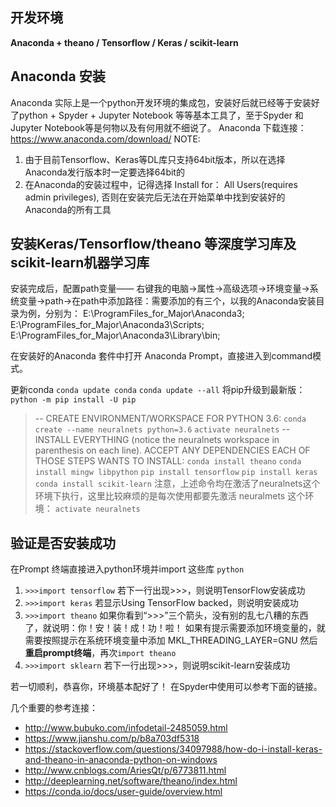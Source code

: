 ## 开发环境
**Anaconda + theano / Tensorflow / Keras / scikit-learn**

## Anaconda 安装
Anaconda 实际上是一个python开发环境的集成包，安装好后就已经等于安装好了python + Spyder + Jupyter Notebook 等等基本工具了，至于Spyder 和 Jupyter Notebook等是何物以及有何用就不细说了。
Anaconda 下载连接：https://www.anaconda.com/download/
NOTE: 
1. 由于目前Tensorflow、Keras等DL库只支持64bit版本，所以在选择Anaconda发行版本时一定要选择64bit的
2. 在Anaconda的安装过程中，记得选择
Install for： All Users(requires admin privileges),
否则在安装完后无法在开始菜单中找到安装好的Anaconda的所有工具

## 安装Keras/Tensorflow/theano 等深度学习库及scikit-learn机器学习库
安装完成后，配置path变量——
右键我的电脑->属性->高级选项->环境变量->系统变量->path->在path中添加路径：需要添加的有三个，以我的Anaconda安装目录为例，分别为：
 E:\ProgramFiles_for_Major\Anaconda3;
E:\ProgramFiles_for_Major\Anaconda3\Scripts;
E:\ProgramFiles_for_Major\Anaconda3\Library\bin;

在安装好的Anaconda 套件中打开 Anaconda Prompt，直接进入到command模式。

更新conda
`conda update conda`
`conda update --all`
将pip升级到最新版：
`python -m pip install -U pip`
 
> -- CREATE ENVIRONMENT/WORKSPACE FOR PYTHON 3.6:
`conda create --name neuralnets python=3.6`
`activate neuralnets`
-- INSTALL EVERYTHING (notice the neuralnets workspace in parenthesis on each line). ACCEPT ANY DEPENDENCIES EACH OF THOSE STEPS WANTS TO INSTALL:
`conda install theano`
`conda install mingw libpython`
`pip install tensorflow`
`pip install keras`
`conda install scikit-learn`
注意，上述命令均在激活了neuralnets这个环境下执行，这里比较麻烦的是每次使用都要先激活 neuralmets 这个环境：
`activate neuralnets`

## 验证是否安装成功
在Prompt 终端直接进入python环境并import 这些库
`python`
1. `>>>import tensorflow`
若下一行出现>>>，则说明TensorFlow安装成功
2. `>>>import keras`
若显示Using TensorFlow backed，则说明安装成功
3. `>>>import theano`
如果你看到“>>>”三个箭头，没有别的乱七八糟的东西了，就说明：你！安！装！成！功！啦！
如果有提示需要添加环境变量的，就需要按照提示在系统环境变量中添加
MKL_THREADING_LAYER=GNU
然后**重启prompt终端**，再次`import theano`
4. `>>>import sklearn`
若下一行出现>>>，则说明scikit-learn安装成功

若一切顺利，恭喜你，环境基本配好了！
在Spyder中使用可以参考下面的链接。


几个重要的参考连接：
- http://www.bubuko.com/infodetail-2485059.html
- https://www.jianshu.com/p/b8a703df5318
- https://stackoverflow.com/questions/34097988/how-do-i-install-keras-and-theano-in-anaconda-python-on-windows
- http://www.cnblogs.com/AriesQt/p/6773811.html
- http://deeplearning.net/software/theano/index.html
- https://conda.io/docs/user-guide/overview.html
